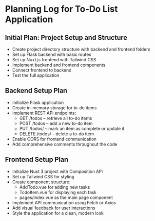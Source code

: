 # Planning Log for To-Do List Application

## Initial Plan: Project Setup and Structure
- Create project directory structure with backend and frontend folders
- Set up Flask backend with basic routes
- Set up Nuxt.js frontend with Tailwind CSS
- Implement backend and frontend components
- Connect frontend to backend
- Test the full application

## Backend Setup Plan
- Initialize Flask application
- Create in-memory storage for to-do items
- Implement REST API endpoints:
  - GET /todos – retrieve all to-do items
  - POST /todos – add a new to-do item
  - PUT /todos/<id> – mark an item as complete or update it
  - DELETE /todos/<id> – delete a to-do item
- Enable CORS for frontend communication
- Add comprehensive comments throughout the code

## Frontend Setup Plan
- Initialize Nuxt 3 project with Composition API
- Set up Tailwind CSS for styling
- Create component structure:
  - AddTodo.vue for adding new tasks
  - TodoItem.vue for displaying each task
  - pages/index.vue as the main page component
- Implement API communication using Fetch or Axios
- Add visual feedback for user interactions
- Style the application for a clean, modern look
